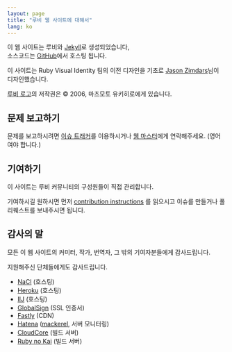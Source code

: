 ```yaml
---
layout: page
title: "루비 웹 사이트에 대해서"
lang: ko
---
```


이 웹 사이트는 루비와 [Jekyll][jekyll]로 생성되었습니다,<br>
소스코드는 [GitHub][github-repo]에서 호스팅 됩니다.

이 사이트는 Ruby Visual Identity 팀의 이전 디자인을 기초로
[Jason Zimdars][jzimdars]님이 디자인했습니다.

[루비 로고][logo]의 저작권은 &copy; 2006, 마츠모토
유키히로에게 있습니다.


## 문제 보고하기 ##

문제를 보고하시려면 [이슈 트래커][github-issues]를
이용하시거나 [웹 마스터][webmaster]에게 연락해주세요.
(영어여야 합니다.)


## 기여하기 ##

이 사이트는 루비 커뮤니티의 구성원들이 직접 관리합니다.

기여하시길 원하시면 먼저 [contribution instructions][github-wiki]
를 읽으시고 이슈를 만들거나 풀 리퀘스트를 보내주시면 됩니다.


## 감사의 말 ##

모든 이 웹 사이트의 커미터, 작가, 번역자, 그 밖의 기여자분들에게
감사드립니다.

지원해주신 단체들에게도 감사드립니다.

 * [NaCl][nacl] (호스팅)
 * [Heroku][heroku] (호스팅)
 * [IIJ][iij] (호스팅)
 * [GlobalSign][globalsign] (SSL 인증서)
 * [Fastly][fastly] (CDN)
 * [Hatena][hatena] ([mackerel][mackerel], 서버 모니터링)
 * [CloudCore][cloudcore] (빌드 서버)
 * [Ruby no Kai][rubynokai] (빌드 서버)


[logo]: /ko/about/logo/
[webmaster]: mailto:webmaster@ruby-lang.org
[jekyll]: http://www.jekyllrb.com/
[jzimdars]: http://twitter.com/jz
[github-repo]: https://github.com/ruby/www.ruby-lang.org/
[github-issues]: https://github.com/ruby/www.ruby-lang.org/issues
[github-wiki]: https://github.com/ruby/www.ruby-lang.org/wiki
[nacl]: http://www.netlab.jp
[heroku]: https://www.heroku.com/
[iij]: http://www.iij.ad.jp
[globalsign]: https://www.globalsign.com
[fastly]: http://www.fastly.com
[hatena]: http://hatenacorp.jp/
[mackerel]: https://mackerel.io/
[cloudcore]: http://www.cloudcore.jp/
[rubynokai]: http://ruby-no-kai.org/
